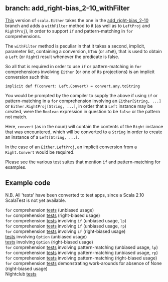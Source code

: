 branch: add_right-bias_2-10_withFilter
--------------------------------------

[This](/robcd/scala-either-proj-map-returns-proj/blob/add_right-bias_2-10_withFilter/src/main/scala/Either.scala)
version of `scala.Either` takes the one in the
[add_right-bias_2-10](/robcd/scala-either-proj-map-returns-proj/blob/add_right-bias_2-10)
branch and adds a `withFilter` method to it (as well as to `LeftProj`
and `RightProj`), in order to support `if` and pattern-matching in
`for` comprehensions.

The `withFilter` method is peculiar in that it takes a second,
implicit, parameter list, containing a conversion, `bToA` (or `aToB`), that is used
to obtain a `Left` (or `Right`) result whenever the predicate is false.

So all that is required in order to use `if` or pattern-matching in
`for` comprehensions involving `Either` (or one of its projections) is
an implicit conversion such this:

    implicit def f(convert: Left.Convert) = convert.any.toString

You would be prompted by the compiler to supply the above if using
`if` or pattern-matching in a `for` comprehension involving an
`Either[String, ...]` or `Either.RightProj[String, ...]`, in order
that a `Left` instance may be created, were the `Boolean` expression
in question to be `false` or the pattern not match.

Here, `convert` (as in the noun) will contain the contents of the
`Right` instance that was encountered, which will be converted to a `String` in order to
create an instance of a `Left[String, ...]`.

In the case of an `Either.LeftProj`, an implicit conversion from a
`Right.Convert` would be required.

Please see the various test suites that mention `if` and pattern-matching for examples.

Example code
------------

N.B. All 'tests' have been converted to test apps, since a Scala 2.10
ScalaTest is not yet available.

`for` comprehension [tests](/robcd/scala-either-proj-map-returns-proj/blob/add_right-bias_2-10_withFilter/src/test/scala/unbiased_Tests.scala) (unbiased usage)  
`for` comprehension [tests](/robcd/scala-either-proj-map-returns-proj/blob/add_right-bias_2-10_withFilter/src/test/scala/rightbiased_Tests.scala) (right-biased usage)  
`for` comprehension [tests](/robcd/scala-either-proj-map-returns-proj/blob/add_right-bias_2-10_withFilter/src/test/scala/unbiased_Tests_with_if_lp.scala) involving `if` (unbiased usage, `lp`)  
`for` comprehension [tests](/robcd/scala-either-proj-map-returns-proj/blob/add_right-bias_2-10_withFilter/src/test/scala/unbiased_Tests_with_if_rp.scala) involving `if` (unbiased usage, `rp`)  
`for` comprehension [tests](/robcd/scala-either-proj-map-returns-proj/blob/add_right-bias_2-10_withFilter/src/test/scala/rightbiased_Tests_with_if.scala) involving `if` (right-biased usage)  
[tests](/robcd/scala-either-proj-map-returns-proj/blob/add_right-bias_2-10_withFilter/src/test/scala/unbiased_TestsInvolvingOption.scala) involving `Option` (unbiased usage)  
[tests](/robcd/scala-either-proj-map-returns-proj/blob/add_right-bias_2-10_withFilter/src/test/scala/rightbiased_TestsInvolvingOption.scala) involving `Option` (right-biased usage)  
`for` comprehension [tests](/robcd/scala-either-proj-map-returns-proj/blob/add_right-bias_2-10_withFilter/src/test/scala/unbiased_PatternMatchingTests_lp.scala) involving pattern-matching (unbiased usage, `lp`)  
`for` comprehension [tests](/robcd/scala-either-proj-map-returns-proj/blob/add_right-bias_2-10_withFilter/src/test/scala/unbiased_PatternMatchingTests_rp.scala) involving pattern-matching (unbiased usage, `rp`)  
`for` comprehension [tests](/robcd/scala-either-proj-map-returns-proj/blob/add_right-bias_2-10_withFilter/src/test/scala/rightbiased_PatternMatchingTests.scala) involving pattern-matching (right-biased usage)  
`for` comprehension [tests](/robcd/scala-either-proj-map-returns-proj/blob/add_right-bias_2-10_withFilter/src/test/scala/RexsTests.scala) demonstrating work-arounds for absence of None (right-biased usage)  
Nightclub [tests](/robcd/scala-either-proj-map-returns-proj/blob/add_right-bias_2-10_withFilter/src/test/scala/nightclub_tests.scala)
